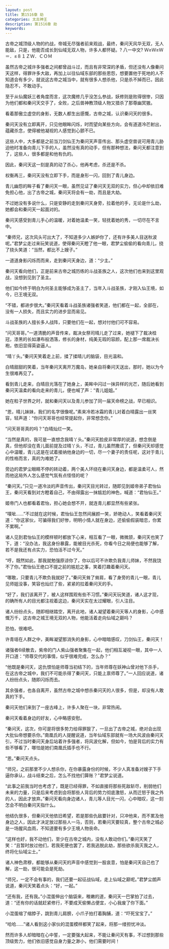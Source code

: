 ```yaml
---
layout: post
title: 第1516章 劫
categories: 太古神王
description: 第1516章 劫
keywords:
---
```


古帝之城顶级人物的约战，帝城无尽强者前来观战，最终，秦问天风华无双，无人能敌，只是，他能否成长到仙域无双人物，许多人都怀疑。? 八一中文? Ｗ≥Ｗ≥Ｗ＝．≤８１ＺＷ．ＣＯＭ

虽然古帝之城许多强者之间都曾战斗过，而且有非常深的矛盾，但还没有人像秦问天这样，得罪许多大敌，再加上以往仙域东部的那些恩怨，想要置他于死地的人不知道会有多少，就说这古帝之城当中，就有很多人想杀他，只是杀不掉而已，因此隐忍不，不敢动手。

至于从仙魔妖三者角度而言，这次魔修几乎没怎么参战，妖修则是败得很惨，只因为他们都和秦问天交手了，全败，之后兽神教顶级人物又猎杀了那尊幽冥獓。

看着那傲立虚空的身影，无数人都生出感慨，古帝之城，认识秦问天的很多。

秦问天没有立即离开，只见他眼眸闪烁，时而望向某些方向，会有道道冷芒射出，蕴藏杀念，使得被他凝视的人感觉到心颤不已。

这些人中，大多都是之前当刀剑仙王为秦问天声音传出、那头虚空兽说可用青儿胁迫他时准备向青儿下手的人，虽然没有真的动手，但有那种想法，秦问天都注意到了，这些人，很多都是和他有仇的。

因此，秦问天这一刻是真的动了杀心，他再考虑，杀还是不杀。

权衡再三，秦问天没有立即下手，而是身形一闪，回到了青儿身边。

青儿幽怨的眸子看了秦问天一眼，虽然见证了秦问天无双的实力，但心中却依旧难免担心他，出了古帝之城，秦问天将会有一劫，而且是大劫。

不过她没有多说什么，只是安静的走到秦问天身旁，拉着他的手，无论是什么劫，她都会和秦问天一起面对的。

秦问天感受到青儿手心的温暖，对着她温柔一笑，轻抚着她的秀，一切尽在不言中。

“秦师兄，这次风头可出大了，不知道多少人嫉妒你了，还有许多美人目送秋波呢。”君梦尘走过来玩笑说道，使得秦问天瞪了他一眼，君梦尘偷偷的看向青儿，挠了挠头笑道：“当然，都比不上嫂子。”

一道道身影闪烁而而来，走到秦问天身边，道：“少主。”

秦问天看向他们，正是前来古帝之城历练的斗战圣族之人，这次他们也来到这里观战，没想到见到了圣主。

他们如今终于明白为何圣主能够成为圣主了，当年入斗战圣族，才刚入仙王境，如今，已王境无双。

“不错，都进步很大。”秦问天看着斗战圣族诸强者笑道，他们都在一起，全部在，没有一人损失，而且实力的进步显而易见。

斗战圣族的人擅长多人战阵，只要他们在一起，想对付他们可不容易。

“问天哥哥。”一道清脆的声音传来，裁决女祭司晴儿走了过来，她褪下了裁决桂冠，漆黑的长如瀑布般洒落，修长的身材，纯美无瑕的容颜，配上那一席裁决长袍，依旧显得英姿逼人。

“晴丫头。”秦问天笑着走上前，揉了揉晴儿的脑袋，目光温和。

白晴甜甜的笑着，当年秦问天离开万魔岛，她亲自将秦问天送出，那时，她以为今生很难再见了。

看到青儿走来，白晴目光落在了她身上，美眸中闪过一抹异样的光芒，随后她看到秦问天温柔的看向走来的青儿，便也喊了声：“青儿姐姐。”

她在粒子世界之时，就和秦问天以及青儿参加了同一届天命榜之战，早已相识。

“恩，晴儿妹妹，我们的名字很像呢。”素来冷若冰霜的青儿对着白晴露出一丝笑容，轻声道：“你问天哥哥也经常提起你，非常想念你。”

“问天哥哥真的吗？”白晴灿烂一笑。

“当然是真的，我可是一直想念我晴丫头。”秦问天脸皮非常厚的说道，想念倒是真，但他却没在青儿面前提及过晴丫头，不过，青儿虽然撒谎了，但秦问天却感觉心中温暖，青儿这是在试着接纳他身边的一切，尽一个妻子的责任呢，这对于青儿的性格而言，真的为难她了。

旁边的君梦尘眼睛不停的转动着，两个美人环绕在秦问天身边，都是温柔可人，然而他这局外人怎么感觉气氛有点怪怪的呢？

“秦问天。”只见一道冷淡的声音传出，秦问天目光转过，随即见到姬帝弟子君怡仙王，秦问天看到对方瞪着自己，不由得露出一抹尴尬的神色，喊道：“君怡仙王。”

姬帝门人也都看着君怡，担心她会想不开，就连青儿都显然有些紧张。

“噗呲……”不过就在这时候，君怡仙王忽然间展颜一笑，娇艳动人，笑看着秦问天道：“你这家伙，可骗得我们好惨，明明小情人就在身边，还偷偷假装暗恋，你累不累啊。”

诸人见到君怡仙王的模样顿时都放下心来，相互看了一眼，微微颔，秦问天也笑了下，道：“没办法，我这身份暴露，能被目光杀死，你看今日之局便也能够了解，若不是我还有点实力，恐怕活不过今天。”

“哼，既然如此，那我就勉强原谅你了，你以后可不许欺负我青儿师妹，不然我饶不了你。”君怡仙王绝口不提之前的尴尬之事，笑着打趣着秦问天。

“哪敢，只要青儿不欺负我就好了。”秦问天耸了耸肩，看了身旁的青儿一眼，青儿见师姐没事，笑容也灿烂了些，紧紧的拉着秦问天的手。

“好了，我们该离开了，被人这样围观有些不习惯。”秦问天玩笑道，诸人这才现，的确所有人的目光都注视着这边，秦问天实在太过耀眼，引人注目。

诸人纷纷点头，随即相继踏空，离开此地，诸人凝望着秦问天等人的身影，心中感慨万千，这古帝之城王境无双的人物，他能活着走向仙域之巅吗？

恐怕，很难吧。

许青瑶在人群之中，美眸凝望那消失的身影，心中暗暗感叹，刀剑仙王，秦问天！

诸强者6续散去，紫帝的门人紫山强者聚集在一起，他们相互凝视一眼，其中一人开口道：“师尊交代的事情，似乎很难完成，怎么办？”

“他既是秦问天，这仇恨怕是师尊当初结下的，当年师尊在妖神山曾对他下杀手，在这古帝之城中，我们不可能杀得了秦问天，只能上禀师尊了。”一人回应说道，诸人纷纷点头，随即闪烁而去。

其余强者，也各自离开，虽然古帝之城中想杀秦问天的人很多，但是，却没有人敢真的下手。

秦问天他们来到了一座古峰上，许多人聚在一块，非常热闹。

秦问天看着身边的好友，心中略感安慰。

“秦问天，这次，你可是将很多势力给得罪狠了，一旦出了古帝之城，绝对会出现大批仙帝想要杀你。”南凰氏的人提醒说道，当年仙域东部就有一场大风波由秦问天引，不过当时秦问天身后站着许多强者，将风波化解，但如今，怕是背后的实力有些不够看了，哪怕是她们南凰氏插手也不行。

“恩。”秦问天点头。

“师兄，之前那里不少人想杀你，在你暴露身份的时候，不少人真准备对嫂子下手逼你承认，战斗结束之后，怎么不找他们算账？”君梦尘说道。

“此事之前我当时也考虑了，既是已经得罪，不如直接将那些死敌斩尽，削弱他们未来的力量，只是后来考虑到会将那些人背后的势力彻底激怒，从而迁怒于我之外的人，因此才放弃。”秦问天看向身边诸人，青儿等人目光一闪，心中暗叹，这一刻怎会不明白秦问天指什么。

他结仇很多，但秦问天他依旧希望，若是那些仇敌要针对，只冲他来，而不累及他身边之人，因此才决定放过那些人一马，否则，若秦问天要较真，整个古帝之城必是一场腥风血雨，不知道要有多少王境人物丧命。

“这样也好，我不动他们，至少在古帝之城内，没有人敢动你们。”秦问天笑了笑：“且暂时放过他们，若我死便也罢了，若我逃脱此劫，那些欲杀我灭我之人，终将化仙域尘土。”

诸人神色肃穆，都能够从秦问天的声音中感觉到一股哀意，怕是秦问天自己也了解，这一劫，很可能会是死劫。

“师兄，一定不会有事的，我们还要一起征战仙域，走上仙域之巅呢。”君梦尘朗声说道，秦问天笑着点头：“好，一起。”

“还有我，还有我。”小混蛋伸出个脑袋来，稚嫩的道，秦问天一巴掌拍了过去，道：“还有你的话就赶紧修行，不要成天偷懒占便宜，小心我废了你下面。”

小混蛋缩了缩脖子，跳到青儿肩膀，小爪子拍打着胸脯，道：“吓死宝宝了。”

“哈哈……”诸人看到这小家伙的混蛋模样都笑了起来，将那一缕担忧冲淡。

然而许多人却暗暗在心中誓，一定要强大起来，不能让秦问天有事，不过想到那些顶级势力，他们依旧感觉自身力量之渺小，他们需要时间！
